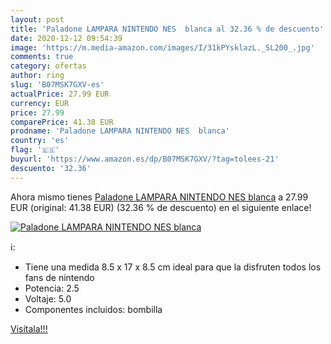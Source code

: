 ```yaml
---
layout: post
title: 'Paladone LAMPARA NINTENDO NES  blanca al 32.36 % de descuento'
date: 2020-12-12 09:54:39
image: 'https://m.media-amazon.com/images/I/31kPYsklazL._SL200_.jpg'
comments: true
category: ofertas
author: ring
slug: 'B07MSK7GXV-es'
actualPrice: 27.99 EUR
currency: EUR
price: 27.99
comparePrice: 41.38 EUR
prodname: 'Paladone LAMPARA NINTENDO NES  blanca'
country: 'es'
flag: '🇪🇸'
buyurl: 'https://www.amazon.es/dp/B07MSK7GXV/?tag=tolees-21'
descuento: '32.36'
---
```


Ahora mismo tienes [Paladone LAMPARA NINTENDO NES  blanca](https://www.amazon.es/dp/B07MSK7GXV/?tag=tolees-21) a 27.99 EUR (original: 41.38 EUR) (32.36 %  de descuento) en el siguiente enlace!

[![Paladone LAMPARA NINTENDO NES  blanca](https://m.media-amazon.com/images/I/31kPYsklazL._SL200_.jpg)](https://www.amazon.es/dp/B07MSK7GXV/?tag=tolees-21)

ℹ️:

- Tiene una medida 8.5 x 17 x 8.5 cm ideal para que la disfruten todos los fans de nintendo
- Potencia: 2.5
- Voltaje: 5.0
- Componentes incluidos: bombilla

[Visítala!!!](https://www.amazon.es/dp/B07MSK7GXV/?tag=tolees-21)
